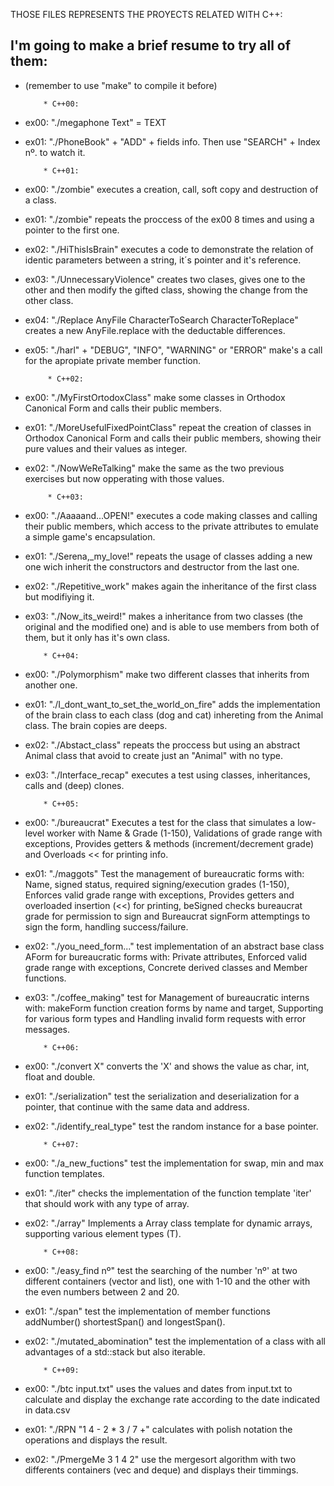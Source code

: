   THOSE FILES REPRESENTS THE PROYECTS RELATED WITH C++:


I'm going to make a brief resume to try all of them:
-
- (remember to use "make" to compile it before)


          * C++00:


- ex00: "./megaphone Text" = TEXT
- ex01: "./PhoneBook" + "ADD" + fields info. Then use "SEARCH" + Index nº. to watch it.


          * C++01:


- ex00: "./zombie" executes a creation, call, soft copy and destruction of a class.
- ex01: "./zombie" repeats the proccess of the ex00 8 times and using a pointer to the first one.
- ex02: "./HiThisIsBrain" executes a code to demonstrate the relation of identic parameters between a string, it´s pointer and it's reference.
- ex03: "./UnnecessaryViolence" creates two clases, gives one to the other and then modify the gifted class, showing the change from the other class.
- ex04: "./Replace AnyFile CharacterToSearch CharacterToReplace" creates a new AnyFile.replace with the deductable differences.
- ex05: "./harl" + "DEBUG", "INFO", "WARNING" or "ERROR" make's a call for the apropiate private member function.


           * C++02:

  
- ex00: "./MyFirstOrtodoxClass" make some classes in Orthodox Canonical Form and calls their public members.
- ex01: "./MoreUsefulFixedPointClass" repeat the creation of classes in Orthodox Canonical Form and calls their public members, showing their pure values and their values as integer.
- ex02: "./NowWeReTalking" make the same as the two previous exercises but now opperating with those values.


           * C++03:


- ex00: "./Aaaaand...OPEN\!" executes a code making classes and calling their public members, which access to the private attributes to emulate a simple game's encapsulation.
- ex01: "./Serena,_my_love\!" repeats the usage of classes adding a new one wich inherit the constructors and destructor from the last one.
- ex02: "./Repetitive_work" makes again the inheritance of the first class but modifiying it.
- ex03: "./Now_its_weird\!" makes a inheritance from two classes (the original and the modified one) and is able to use members from both of them, but it only has it's own class.


          * C++04:

 
- ex00: "./Polymorphism" make two different classes that inherits from another one.
- ex01: "./I_dont_want_to_set_the_world_on_fire" adds the implementation of the brain class to each class (dog and cat) inhereting from the Animal class. The brain copies are deeps.
- ex02: "./Abstact_class" repeats the proccess but using an abstract Animal class that avoid to create just an "Animal" with no type.
- ex03: "./Interface_recap" executes a test using classes, inheritances, calls and (deep) clones.


          * C++05:

 - ex00: "./bureaucrat" Executes a test for the class that simulates a low-level worker with Name & Grade (1-150), Validations of grade range with exceptions, Provides getters & methods (increment/decrement grade) and Overloads << for printing info.
 - ex01: "./maggots" Test the management of bureaucratic forms with: Name, signed status, required signing/execution grades (1-150), Enforces valid grade range with exceptions, Provides getters and overloaded insertion (<<) for printing, beSigned checks bureaucrat grade for permission to sign and Bureaucrat signForm attemptings to sign the form, handling success/failure.
 - ex02: "./you_need_form..." test implementation of an abstract base class AForm for bureaucratic forms with: Private attributes, Enforced valid grade range with exceptions, Concrete derived classes and Member functions.
 - ex03: "./coffee_making" test for Management of bureaucratic interns with: makeForm function creation forms by name and target, Supporting for various form types and Handling invalid form requests with error messages.


           * C++06:
  
- ex00: "./convert X" converts the 'X' and shows the value as char, int, float and double.
- ex01: "./serialization" test the serialization and deserialization for a pointer, that continue with the same data and address.
- ex02: "./identify_real_type" test the random instance for a base pointer.

          * C++07:
 
- ex00: "./a_new_fuctions" test the implementation for swap, min and max function templates.
- ex01: "./iter" checks the implementation of the function template 'iter' that should work with any type of array.
- ex02: "./array" Implements a Array<T> class template for dynamic arrays, supporting various element types (T).


          * C++08:

- ex00: "./easy_find nº" test the searching of the number 'nº' at two different containers (vector and list), one with 1-10 and the other with the even numbers between 2 and 20.
- ex01: "./span" test the implementation of member functions addNumber() shortestSpan() and longestSpan().
- ex02: "./mutated_abomination" test the implementation of a class with all advantages of a std::stack but also iterable.
  
          * C++09:
 
- ex00: "./btc input.txt" uses the values and dates from input.txt to calculate and display the exchange rate according to the date indicated in data.csv
- ex01: "./RPN "1 4 - 2 * 3 / 7 +" calculates with polish notation the operations and displays the result.
- ex02: "./PmergeMe 3 1 4 2" use the mergesort algorithm with two differents containers (vec and deque) and displays their timmings.
